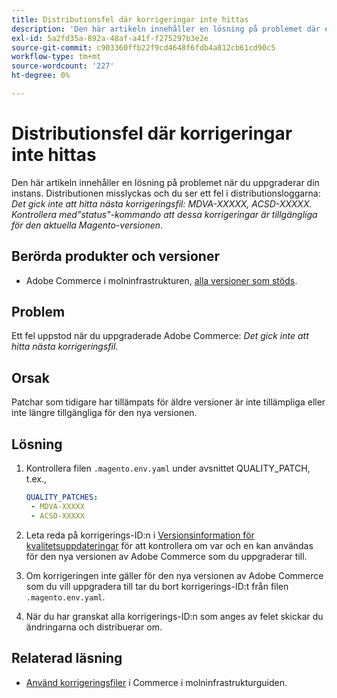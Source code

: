 ```yaml
---
title: Distributionsfel där korrigeringar inte hittas
description: 'Den här artikeln innehåller en lösning på problemet där ett fel uppstod *Nästa korrigeringsfiler inte hittades: MDVA-XXXXX, ACSD-XXXXX. Kontrollera med kommandot ''status'' att dessa korrigeringsfiler för den aktuella Magento-versionen* är tillgängliga.'
exl-id: 5a2fd35a-892a-48af-a41f-f275297b3e2e
source-git-commit: c903360ffb22f9cd4648f6fdb4a812cb61cd90c5
workflow-type: tm+mt
source-wordcount: '227'
ht-degree: 0%

---
```


# Distributionsfel där korrigeringar inte hittas

Den här artikeln innehåller en lösning på problemet när du uppgraderar din instans. Distributionen misslyckas och du ser ett fel i distributionsloggarna: *Det gick inte att hitta nästa korrigeringsfil: MDVA-XXXXX, ACSD-XXXXX. Kontrollera med&quot;status&quot;-kommando att dessa korrigeringar är tillgängliga för den aktuella Magento-versionen*.

## Berörda produkter och versioner

* Adobe Commerce i molninfrastrukturen, [alla versioner som stöds](https://magento.com/sites/default/files/magento-software-lifecycle-policy.pdf).


## Problem

Ett fel uppstod när du uppgraderade Adobe Commerce: *Det gick inte att hitta nästa korrigeringsfil*.

## Orsak

Patchar som tidigare har tillämpats för äldre versioner är inte tillämpliga eller inte längre tillgängliga för den nya versionen.

## Lösning

1. Kontrollera filen `.magento.env.yaml` under avsnittet QUALITY_PATCH, t.ex.,

   ```yaml
   QUALITY_PATCHES:
    - MDVA-XXXXX
    - ACSD-XXXXX
   ```

1. Leta reda på korrigerings-ID:n i [Versionsinformation för kvalitetsuppdateringar](/docs/commerce-operations/tools/quality-patches-tool/release-notes.html) för att kontrollera om var och en kan användas för den nya versionen av Adobe Commerce som du uppgraderar till.
1. Om korrigeringen inte gäller för den nya versionen av Adobe Commerce som du vill uppgradera till tar du bort korrigerings-ID:t från filen `.magento.env.yaml`.
1. När du har granskat alla korrigerings-ID:n som anges av felet skickar du ändringarna och distribuerar om.

## Relaterad läsning

* [Använd korrigeringsfiler](/docs/commerce-cloud-service/user-guide/develop/upgrade/apply-patches.html?lang=en#apply-a-patch-in-a-local-environment) i Commerce i molninfrastrukturguiden.
